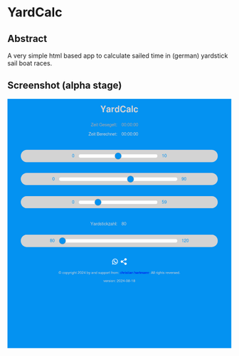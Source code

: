 # YardCalc

## Abstract

A very simple html based app to calculate sailed time in (german) yardstick sail boat races.

## Screenshot (alpha stage)

![Screenshot](yardcalc.png)
